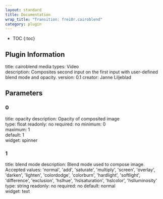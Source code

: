 ```yaml
---
layout: standard
title: Documentation
wrap_title: "Transition: frei0r.cairoblend"
category: plugin
---
```

* TOC
{:toc}

## Plugin Information

title: cairoblend
media types:
Video  
description: Composites second input on the first input with user-defined blend mode and opacity.
version: 0.1
creator: Janne Liljeblad

## Parameters

### 0

title: opacity  description:
Opacity of composited image  
type: float
readonly: no
required: no
minimum: 0  
maximum: 1  
default: 1  
widget: spinner  

### 1

title: blend mode  description:
Blend mode used to compose image. Accepted values: &#39;normal&#39;, &#39;add&#39;, &#39;saturate&#39;, &#39;multiply&#39;, &#39;screen&#39;, &#39;overlay&#39;, &#39;darken&#39;, &#39;lighten&#39;, &#39;colordodge&#39;, &#39;colorburn&#39;, &#39;hardlight&#39;, &#39;softlight&#39;, &#39;difference&#39;, &#39;exclusion&#39;, &#39;hslhue&#39;, &#39;hslsaturation&#39;, &#39;hslcolor&#39;, &#39;hslluminosity&#39;  
type: string
readonly: no
required: no
default: normal  
widget: text  

